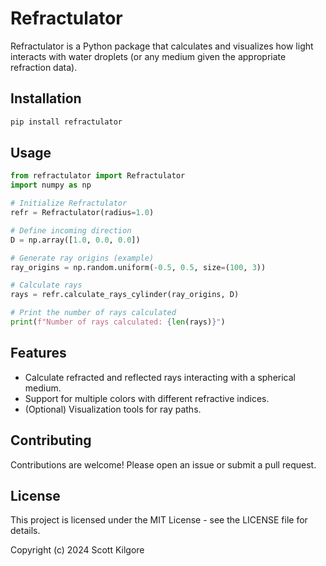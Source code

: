 # Refractulator

Refractulator is a Python package that calculates and visualizes how light interacts with water droplets (or any medium given the appropriate refraction data).

## Installation

```bash
pip install refractulator
```

## Usage
```python
from refractulator import Refractulator
import numpy as np

# Initialize Refractulator
refr = Refractulator(radius=1.0)

# Define incoming direction
D = np.array([1.0, 0.0, 0.0])

# Generate ray origins (example)
ray_origins = np.random.uniform(-0.5, 0.5, size=(100, 3))

# Calculate rays
rays = refr.calculate_rays_cylinder(ray_origins, D)

# Print the number of rays calculated
print(f"Number of rays calculated: {len(rays)}")
```

## Features
- Calculate refracted and reflected rays interacting with a spherical medium.
- Support for multiple colors with different refractive indices.
- (Optional) Visualization tools for ray paths.


## Contributing
Contributions are welcome! Please open an issue or submit a pull request.

## License
This project is licensed under the MIT License - see the LICENSE file for details.

Copyright (c) 2024 Scott Kilgore